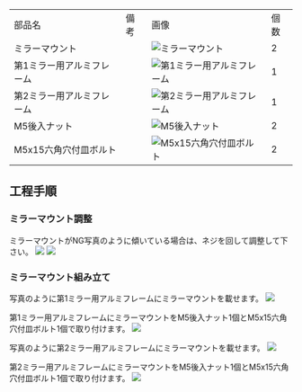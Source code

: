 <table class="packing-list">
    <tbody>
        <tr>
            <td>部品名</td>
            <td>備考</td>
            <td class="packing-img">画像</td>
            <td>個数</td>
        </tr>
        <tr>
            <td>ミラーマウント</td>
            <td></td>
            <td><img src="./images/011/packing/036.jpg" alt="ミラーマウント"/></td>
            <td>2</td>
        </tr>
        <tr>
            <td>第1ミラー用アルミフレーム</td>
            <td></td>
            <td><img src="./images/011/packing/037.jpg" alt="第1ミラー用アルミフレーム"/></td>
            <td>1</td>
        </tr>
        <tr>
            <td>第2ミラー用アルミフレーム</td>
            <td></td>
            <td><img src="./images/011/packing/038.jpg" alt="第2ミラー用アルミフレーム"/></td>
            <td>1</td>
        </tr>
        <tr>
            <td>M5後入ナット</td>
            <td></td>
            <td><img src="./images/011/packing/139.jpg" alt="M5後入ナット"/></td>
            <td>2</td>
        </tr>
        <tr>
            <td>M5x15六角穴付皿ボルト</td>
            <td></td>
            <td><img src="./images/011/packing/149.jpg" alt="M5x15六角穴付皿ボルト"/></td>
            <td>2</td>
        </tr>
    </tbody>
</table>

## 工程手順

### ミラーマウント調整

ミラーマウントがNG写真のように傾いている場合は、ネジを回して調整して下さい。
<img src="./images/011/000.jpg"/>
<img src="./images/011/001.jpg"/>

### ミラーマウント組み立て

写真のように第1ミラー用アルミフレームにミラーマウントを載せます。
<img src="./images/011/002.jpg"/>

第1ミラー用アルミフレームにミラーマウントをM5後入ナット1個とM5x15六角穴付皿ボルト1個で取り付けます。
<img src="./images/011/003.jpg"/>

写真のように第2ミラー用アルミフレームにミラーマウントを載せます。
<img src="./images/011/004.jpg"/>

第2ミラー用アルミフレームにミラーマウントをM5後入ナット1個とM5x15六角穴付皿ボルト1個で取り付けます。
<img src="./images/011/005.jpg"/>